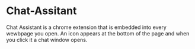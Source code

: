 # Chat-Assitant

Chat Assistant is a chrome extension that is embedded into every wewbpage you open.
An icon appears at the bottom of the page and when you click it a chat window opens.
